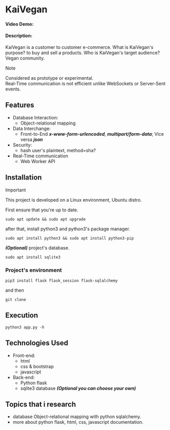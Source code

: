 # KaiVegan
#### Video Demo: ~~<URL HERE>~~
#### Description: 
KaiVegan is a customer to customer e-commerce. What is KaiVegan's purpose? to buy and sell a products. Who is KaiVegan's target audience? Vegan community.

> [!NOTE]
> Considered as prototype or experimental. <br>
> Real-Time communication is not efficient unlike WebSockets or Server-Sent events.

## Features
- Database Interaction:
  - Object-relational mapping
- Data Interchange:
  - Front-to-End ***x-www-form-urlencoded***, ***multipart/form-data***; Vice versa ***json***
- Security:
  - hash user's plaintext, method=sha?
- Real-Time communication
  - Web Worker API

## Installation
> [!IMPORTANT]
> This project is developed on a Linux environment, Ubuntu distro.

First ensure that you're up to date.
```
sudo apt update && sudo apt upgrade
```
after that, install python3 and python3's package manager.
```
sudo apt install python3 && sudo apt install python3-pip
```
***(Optional)*** project's database.
```
sudo apt install sqlite3
```
### Project's environment
```
pip3 install flask flask_session flask-sqlalchemy
```
and then 
```
git clone 
```

## Execution
```
python3 app.py -h  
```

## Technologies Used
- Front-end:
  - html
  - css & bootstrap
  - javascript
- Back-end:
  - Python flask
  - sqlite3 database ***(Optional you can choose your own)***

## Topics that i research
- database Object-relational mapping with python sqlalchemy.
- more about python flask, html, css, javascript documentation.
